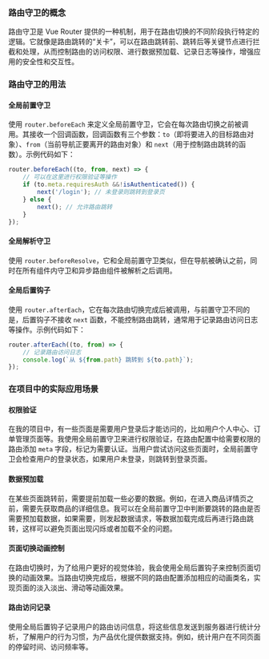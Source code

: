 ### 路由守卫的概念
路由守卫是 Vue Router 提供的一种机制，用于在路由切换的不同阶段执行特定的逻辑。它就像是路由跳转的“关卡”，可以在路由跳转前、跳转后等关键节点进行拦截和处理，从而控制路由的访问权限、进行数据预加载、记录日志等操作，增强应用的安全性和交互性。

### 路由守卫的用法
#### 全局前置守卫
使用 `router.beforeEach` 来定义全局前置守卫，它会在每次路由切换之前被调用。其接收一个回调函数，回调函数有三个参数：`to`（即将要进入的目标路由对象）、`from`（当前导航正要离开的路由对象）和 `next`（用于控制路由跳转的函数）。示例代码如下：
```javascript
router.beforeEach((to, from, next) => {
    // 可以在这里进行权限验证等操作
    if (to.meta.requiresAuth &&!isAuthenticated()) {
        next('/login'); // 未登录则跳转到登录页
    } else {
        next(); // 允许路由跳转
    }
});
```

#### 全局解析守卫
使用 `router.beforeResolve`，它和全局前置守卫类似，但在导航被确认之前，同时在所有组件内守卫和异步路由组件被解析之后调用。

#### 全局后置钩子
使用 `router.afterEach`，它在每次路由切换完成后被调用，与前置守卫不同的是，后置钩子不接收 `next` 函数，不能控制路由跳转，通常用于记录路由访问日志等操作。示例代码如下：
```javascript
router.afterEach((to, from) => {
    // 记录路由访问日志
    console.log(`从 ${from.path} 跳转到 ${to.path}`);
});
```

### 在项目中的实际应用场景
#### 权限验证
在我的项目中，有一些页面是需要用户登录后才能访问的，比如用户个人中心、订单管理页面等。我使用全局前置守卫来进行权限验证，在路由配置中给需要权限的路由添加 `meta` 字段，标记为需要认证。当用户尝试访问这些页面时，全局前置守卫会检查用户的登录状态，如果用户未登录，则跳转到登录页面。

#### 数据预加载
在某些页面跳转前，需要提前加载一些必要的数据。例如，在进入商品详情页之前，需要先获取商品的详细信息。我可以在全局前置守卫中判断要跳转的路由是否需要预加载数据，如果需要，则发起数据请求，等数据加载完成后再进行路由跳转，这样可以避免页面出现闪烁或者加载不全的问题。

#### 页面切换动画控制
在路由切换时，为了给用户更好的视觉体验，我会使用全局后置钩子来控制页面切换的动画效果。当路由切换完成后，根据不同的路由配置添加相应的动画类名，实现页面的淡入淡出、滑动等动画效果。

#### 路由访问记录
使用全局后置钩子记录用户的路由访问信息，将这些信息发送到服务器进行统计分析，了解用户的行为习惯，为产品优化提供数据支持。例如，统计用户在不同页面的停留时间、访问频率等。 